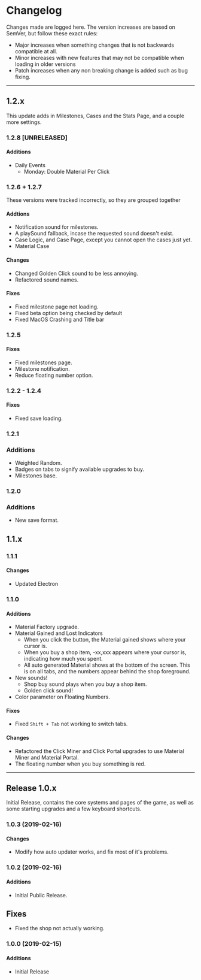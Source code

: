 # Changelog
Changes made are logged here. The version increases are based on SemVer, but
follow these exact rules:
  - Major increases when something changes that is not backwards compatible at
    all.
  - Minor increases with new features that may not be compatible when loading in
    older versions
  - Patch increases when any non breaking change is added such as bug fixing.

---

## 1.2.x
This update adds in Milestones, Cases and the Stats Page, and a couple more settings.

### 1.2.8 [UNRELEASED]
#### Additions
- Daily Events
  - Monday: Double Material Per Click
  <!-- - Tuesday: Increased Golden Click Chance -->
  <!-- - Wednesday: Powerups Last Twice as Long -->
  <!-- - Thursday: Upgrade Price Reduction -->
  <!-- - Friday: More Golden Material -->

### 1.2.6 + 1.2.7
These versions were tracked incorrectly, so they are grouped together
#### Addtions
- Notification sound for milestones.
- A playSound fallback, incase the requested sound doesn't exist.
- Case Logic, and Case Page, except you cannot open the cases just yet.
- Material Case

#### Changes
- Changed Golden Click sound to be less annoying.
- Refactored sound names.

#### Fixes
- Fixed milestone page not loading.
- Fixed beta option being checked by default
- Fixed MacOS Crashing and Title bar

### 1.2.5
#### Fixes
- Fixed milestones page.
- Milestone notification.
- Reduce floating number option.

### 1.2.2 - 1.2.4
#### Fixes
- Fixed save loading.

### 1.2.1
### Additions
- Weighted Random.
- Badges on tabs to signify available upgrades to buy.
- Milestones base.

### 1.2.0
### Additions
- New save format.

## 1.1.x
### 1.1.1
#### Changes
- Updated Electron

### 1.1.0
#### Additions
- Material Factory upgrade.
- Material Gained and Lost Indicators
  - When you click the button, the Material gained shows where your cursor is.
  - When you buy a shop item, -xx,xxx appears where your cursor is, indicating how much you spent.
  - All auto generated Material shows at the bottom of the screen. This is on all tabs, and the numbers appear behind the shop foreground.
- New sounds!
  - Shop buy sound plays when you buy a shop item.
  - Golden click sound!
- Color parameter on Floating Numbers.

#### Fixes
- Fixed `Shift + Tab` not working to switch tabs.

#### Changes
- Refactored the Click Miner and Click Portal upgrades to use Material Miner and Material Portal.
- The floating number when you buy something is red.

---

## Release 1.0.x
Initial Release, contains the core systems and pages of the game, as well as some
starting upgrades and a few keyboard shortcuts.

### 1.0.3 (2019-02-16)
#### Changes
- Modify how auto updater works, and fix most of it's problems.

### 1.0.2 (2019-02-16)
#### Additions
- Initial Public Release.

## Fixes
- Fixed the shop not actually working.

### 1.0.0 (2019-02-15)
#### Additions
- Initial Release
